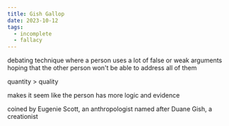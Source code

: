 ```yaml
---
title: Gish Gallop
date: 2023-10-12
tags:
  - incomplete
  - fallacy
---
```

debating technique where a person uses a lot of false or weak arguments hoping that the other person won't be able to address all of them 

quantity > quality 

makes it seem like the person has more logic and evidence

coined by Eugenie Scott, an anthropologist
named after Duane Gish, a creationist